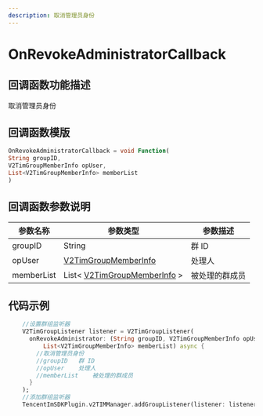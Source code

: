 ```yaml
---
description: 取消管理员身份
---
```


# OnRevokeAdministratorCallback

## 回调函数功能描述

取消管理员身份

## 回调函数模版

```dart
OnRevokeAdministratorCallback = void Function(
String groupID,
V2TimGroupMemberInfo opUser,
List<V2TimGroupMemberInfo> memberList
)
```

## 回调函数参数说明

| 参数名称       | 参数类型                                             | 参数描述    |
| ---------- | ------------------------------------------------ | ------- |
| groupID    | String                                           | 群 ID    |
| opUser     | [V2TimGroupMemberInfo](broken-reference)         | 处理人     |
| memberList | List< [V2TimGroupMemberInfo](broken-reference) > | 被处理的群成员 |

## 代码示例

```dart
    //设置群组监听器
    V2TimGroupListener listener = V2TimGroupListener(
      onRevokeAdministrator: (String groupID, V2TimGroupMemberInfo opUser,
          List<V2TimGroupMemberInfo> memberList) async {
        //取消管理员身份
        //groupID	群 ID
        //opUser	处理人
        //memberList	被处理的群成员
      }
    );
    //添加群组监听器
    TencentImSDKPlugin.v2TIMManager.addGroupListener(listener: listener);
```

